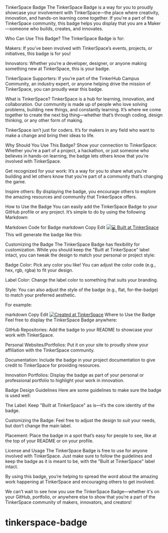 TinkerSpace Badge
The TinkerSpace Badge is a way for you to proudly showcase your involvement with TinkerSpace—the place where creativity, innovation, and hands-on learning come together. If you're a part of the TinkerSpace community, this badge helps you display that you are a Maker—someone who builds, creates, and innovates.

Who Can Use This Badge?
The TinkerSpace Badge is for:

Makers: If you’ve been involved with TinkerSpace’s events, projects, or initiatives, this badge is for you!

Innovators: Whether you’re a developer, designer, or anyone making something new at TinkerSpace, this is your badge.

TinkerSpace Supporters: If you’re part of the TinkerHub Campus Community, an industry expert, or anyone helping drive the mission of TinkerSpace, you can proudly wear this badge.

What is TinkerSpace?
TinkerSpace is a hub for learning, innovation, and collaboration. Our community is made up of people who love solving problems, building new things, and constantly learning. It’s where we come together to create the next big thing—whether that’s through coding, design thinking, or any other form of making.

TinkerSpace isn’t just for coders. It’s for makers in any field who want to make a change and bring their ideas to life.

Why Should You Use This Badge?
Show your connection to TinkerSpace: Whether you’re a part of a project, a hackathon, or just someone who believes in hands-on learning, the badge lets others know that you’re involved with TinkerSpace.

Get recognized for your work: It’s a way for you to share what you’re building and let others know that you’re part of a community that’s changing the game.

Inspire others: By displaying the badge, you encourage others to explore the amazing resources and community that TinkerSpace offers.

How to Use the Badge
You can easily add the TinkerSpace Badge to your GitHub profile or any project. It’s simple to do by using the following Markdown:

Markdown Code for Badge
markdown
Copy
Edit
[![💻 Built at TinkerSpace](https://img.shields.io/badge/Built%20at-TinkerSpace-blueviolet?style=for-the-badge&label=%F0%9F%92%BBBuilt%20at&labelColor=turquoise&color=white&link=https%3A%2F%2Ftinkerhub.org%2Ftinkerspace)](https://tinkerhub.org/tinkerspace)
This will generate the badge like this:



Customizing the Badge
The TinkerSpace Badge has flexibility for customization. While you should keep the "Built at TinkerSpace" label intact, you can tweak the design to match your personal or project style:

Badge Color: Pick any color you like! You can adjust the color code (e.g., hex, rgb, rgba) to fit your design.

Label Color: Change the label color to something that suits your branding.

Style: You can also adjust the style of the badge (e.g., flat, for-the-badge) to match your preferred aesthetic.

For example:

markdown
Copy
Edit
[![Created at TinkerSpace](https://img.shields.io/badge/Created%20at-TinkerSpace-FF5733?style=for-the-badge&labelColor=green)](https://tinkerhub.org/tinkerspace)
Where to Use the Badge
Feel free to display the TinkerSpace Badge anywhere:

GitHub Repositories: Add the badge to your README to showcase your work with TinkerSpace.

Personal Websites/Portfolios: Put it on your site to proudly show your affiliation with the TinkerSpace community.

Documentation: Include the badge in your project documentation to give credit to TinkerSpace for providing resources.

Innovation Portfolios: Display the badge as part of your personal or professional portfolio to highlight your work in innovation.

Badge Design Guidelines
Here are some guidelines to make sure the badge is used well:

The Label: Keep "Built at TinkerSpace" as is—it’s the core identity of the badge.

Customizing the Badge: Feel free to adjust the design to suit your needs, but don’t change the main label.

Placement: Place the badge in a spot that’s easy for people to see, like at the top of your README or on your profile.

License and Usage
The TinkerSpace Badge is free to use for anyone involved with TinkerSpace. Just make sure to follow the guidelines and keep the badge as it is meant to be, with the "Built at TinkerSpace" label intact.

By using this badge, you’re helping to spread the word about the amazing work happening at TinkerSpace and encouraging others to get involved.

We can’t wait to see how you use the TinkerSpace Badge—whether it's on your GitHub, portfolio, or anywhere else to show that you’re a part of the TinkerSpace community of makers, innovators, and creators!

# tinkerspace-badge